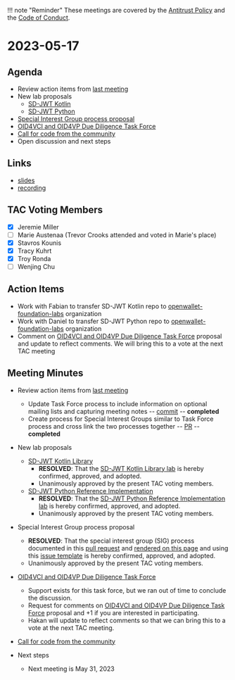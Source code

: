 [//]: # (SPDX-License-Identifier: CC-BY-4.0)

!!! note "Reminder"
    These meetings are covered by the [Antitrust Policy](../governance/antitrust.md) and the [Code of Conduct](../governance/code-of-conduct.md).

# 2023-05-17

## Agenda
- Review action items from [last meeting](./2023-05-03.md#action-items)
- New lab proposals
    - [SD-JWT Kotlin](https://github.com/openwallet-foundation/project-proposals/pull/8)
    - [SD-JWT Python](https://github.com/openwallet-foundation/project-proposals/pull/9)
- [Special Interest Group process proposal](https://github.com/openwallet-foundation/tac/pull/21)
- [OID4VCI and OID4VP Due Diligence Task Force](https://github.com/openwallet-foundation/tac/issues/23)
- [Call for code from the community](https://github.com/openwallet-foundation/project-proposals)
- Open discussion and next steps

## Links
- [slides](https://docs.google.com/presentation/d/16bD60f2RD_dDZ-CksFFnTuqUJnKYwUD_cvnf0r0zl0k/edit?usp=sharing)
- [recording](https://zoom.us/rec/play/oKsVj-i8mSiz8j-nIUO4PVsamdu-gPIPtmM7mgR9Q5A5RJQi_ENJPlWm7CEvwMqAgj31GCRgBuCc_qMk.zBX0sgpJJtLdgTBx?canPlayFromShare=true&from=share_recording_detail&continueMode=true&componentName=rec-play&originRequestUrl=https%3A%2F%2Fzoom.us%2Frec%2Fshare%2FVEYAU-pBn2pjBtaVZs0isrutQNJ91vxR3WN4YgGy7OURDU6VJki3bIDkqkMEqiWR.-wMn2YM1vkW5_uzP)

## TAC Voting Members

- [x] Jeremie Miller
- [ ] Marie Austenaa (Trevor Crooks attended and voted in Marie's place)
- [x] Stavros Kounis
- [x] Tracy Kuhrt
- [x] Troy Ronda
- [ ] Wenjing Chu

## Action Items
- Work with Fabian to transfer SD-JWT Kotlin repo to [openwallet-foundation-labs](https://github.com/openwallet-foundation-labs) organization
- Work with Daniel to transfer SD-JWT Python repo to [openwallet-foundation-labs](https://github.com/openwallet-foundation-labs) organization
- Comment on [OID4VCI and OID4VP Due Diligence Task Force](https://github.com/openwallet-foundation/tac/issues/23) proposal and update to reflect comments. We will bring this to a vote at the next TAC meeting

## Meeting Minutes
- Review action items from [last meeting](./2023-05-03.md#action-items)
    - Update Task Force process to include information on optional mailing lists and capturing meeting notes -- [commit](https://github.com/openwallet-foundation/tac/pull/16/commits/c9f35618b72561d5833833aeda5bec84d26cce3f) -- **completed**
    - Create process for Special Interest Groups similar to Task Force process and cross link the two processes together -- [PR](https://github.com/openwallet-foundation/tac/pull/21) -- **completed**

- New lab proposals
    - [SD-JWT Kotlin Library](https://github.com/openwallet-foundation/project-proposals/pull/8)
        - **RESOLVED**: That the [SD-JWT Kotlin Library lab](https://github.com/openwallet-foundation/project-proposals/pull/8) is hereby confirmed, approved, and adopted.
        - Unanimously approved by the present TAC voting members.
    - [SD-JWT Python Reference Implementation](https://github.com/openwallet-foundation/project-proposals/pull/9)
        - **RESOLVED**: That the [SD-JWT Python Reference Implementation lab](https://github.com/openwallet-foundation/project-proposals/pull/9) is hereby confirmed, approved, and adopted.
        - Unanimously approved by the present TAC voting members.

- Special Interest Group process proposal
    - **RESOLVED**: That the special interest group (SIG) process documented in this [pull request](https://github.com/openwallet-foundation/tac/pull/21) and [rendered on this page](https://github.com/tkuhrt/tac/blob/sig-process/docs/governance/special-interest-group-process.md) and using this [issue template](https://github.com/tkuhrt/tac/blob/sig-process/.github/ISSUE_TEMPLATE/special-interest-group.yaml) is hereby confirmed, approved, and adopted.
    - Unanimously approved by the present TAC voting members.

- [OID4VCI and OID4VP Due Diligence Task Force](https://github.com/openwallet-foundation/tac/issues/23)
    - Support exists for this task force, but we ran out of time to conclude the discussion.
    - Request for comments on [OID4VCI and OID4VP Due Diligence Task Force](https://github.com/openwallet-foundation/tac/issues/23) proposal and +1 if you are interested in participating.
    - Hakan will update to reflect comments so that we can bring this to a vote at the next TAC meeting.

- [Call for code from the community](https://github.com/openwallet-foundation/project-proposals)

- Next steps
    - Next meeting is May 31, 2023
